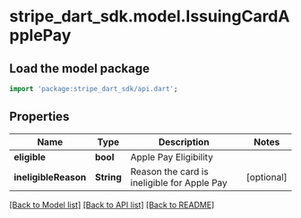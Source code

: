 # stripe_dart_sdk.model.IssuingCardApplePay

## Load the model package
```dart
import 'package:stripe_dart_sdk/api.dart';
```

## Properties
Name | Type | Description | Notes
------------ | ------------- | ------------- | -------------
**eligible** | **bool** | Apple Pay Eligibility | 
**ineligibleReason** | **String** | Reason the card is ineligible for Apple Pay | [optional] 

[[Back to Model list]](../README.md#documentation-for-models) [[Back to API list]](../README.md#documentation-for-api-endpoints) [[Back to README]](../README.md)


